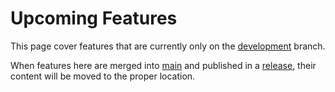 # Upcoming Features
This page cover features that are currently only on the [development](https://github.com/GodotModding/godot-mod-loader/tree/development) branch.

When features here are merged into [main](https://github.com/GodotModding/godot-mod-loader/tree/main) and published in a [release](https://github.com/GodotModding/godot-mod-loader/releases), their content will be moved to the proper location.

